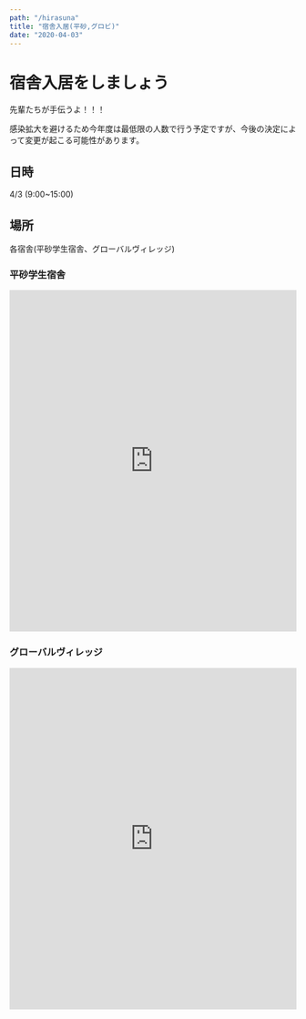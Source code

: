 ```yaml
---
path: "/hirasuna"
title: "宿舎入居(平砂,グロビ)"
date: "2020-04-03"
---
```


# 宿舎入居をしましょう

先輩たちが手伝うよ！！！

感染拡大を避けるため今年度は最低限の人数で行う予定ですが、今後の決定によって変更が起こる可能性があります。

## 日時

4/3 (9:00~15:00)

## 場所

各宿舎(平砂学生宿舎、グローバルヴィレッジ)

### 平砂学生宿舎

<iframe src="https://www.google.com/maps/embed?pb=!1m18!1m12!1m3!1d1199.9208047608447!2d140.10365812548704!3d36.09761754681779!2m3!1f0!2f0!3f0!3m2!1i1024!2i768!4f13.1!3m3!1m2!1s0x0%3A0xac0da57a592ef2c1!2z562R5rOi5aSn5a2mIOW5s-eggueUn-a0u-OCu-ODs-OCv-ODvA!5e0!3m2!1sja!2sjp!4v1585014619215!5m2!1sja!2sjp" width="600" height="600" frameborder="0" style="border:0; width:100%;" allowfullscreen="" aria-hidden="false" tabindex="0"></iframe>

### グローバルヴィレッジ

<iframe src="https://www.google.com/maps/embed?pb=!1m18!1m12!1m3!1d2271.367234638682!2d140.1048526028893!3d36.097474334281394!2m3!1f0!2f0!3f0!3m2!1i1024!2i768!4f13.1!3m3!1m2!1s0x60220c74ba64fe57%3A0x3b603182ac34fbaa!2z562R5rOi5aSn5a2mIOOCsOODreODvOODkOODq-ODtOOCo-ODrOODg-OCuCDjgrPjg5_jg6Xjg4vjg4bjgqPjgrnjg4bjg7zjgrfjg6fjg7M!5e0!3m2!1sja!2sjp!4v1585013812006!5m2!1sja!2sjp" width="800" height="600" frameborder="0" style="border:0; width:100%;" allowfullscreen="" aria-hidden="false" tabindex="0"></iframe>
